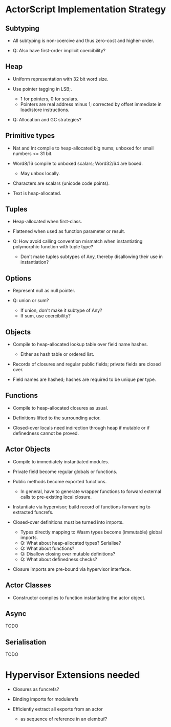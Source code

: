 # ActorScript Implementation Strategy

## Subtyping

* All subtyping is non-coercive and thus zero-cost and higher-order.

* Q: Also have first-order implicit coercibility?


## Heap

* Uniform representation with 32 bit word size.

* Use pointer tagging in LSB;.
  - 1 for pointers, 0 for scalars.
  - Pointers are real address minus 1; corrected by offset immediate in load/store instructions.

* Q: Allocation and GC strategies?


## Primitive types

* Nat and Int compile to heap-allocated big nums; unboxed for small numbers <= 31 bit.

* Word8/16 compile to unboxed scalars; Word32/64 are boxed.
  - May unbox locally.

* Characters are scalars (unicode code points).

* Text is heap-allocated.


## Tuples

* Heap-allocated when first-class.

* Flattened when used as function parameter or result.

* Q: How avoid calling convention mismatch when instantiating polymorphic function with tuple type?
  - Don't make tuples subtypes of Any, thereby disallowing their use in instantiation?


## Options

* Represent null as null pointer.

* Q: union or sum?
  - If union, don't make it subtype of Any?
  - If sum, use coercibility?


## Objects

* Compile to heap-allocated lookup table over field name hashes.
  - Either as hash table or ordered list.

* Records of closures and regular public fields; private fields are closed over.

* Field names are hashed; hashes are required to be unique per type.


## Functions

* Compile to heap-allocated closures as usual.

* Definitions lifted to the surrounding actor.

* Closed-over locals need indirection through heap if mutable or if definedness cannot be proved.


## Actor Objects

* Compile to immediately instantiated modules.

* Private field become regular globals or functions.

* Public methods become exported functions.
  - In general, have to generate wrapper functions to forward external calls to pre-existing local closure.

* Instantiate via hypervisor; build record of functions forwarding to extracted funcrefs.

* Closed-over definitions must be turned into imports.
  - Types directly mapping to Wasm types become (immutable) global imports.
  - Q: What about heap-allocated types? Serialise?
  - Q: What about functions?
  - Q: Disallow closing over mutable definitions?
  - Q: What about definedness checks?

* Closure imports are pre-bound via hypervisor interface.


## Actor Classes

* Constructor compiles to function instantiating the actor object.


## Async

TODO


## Serialisation

TODO


# Hypervisor Extensions needed

* Closures as funcrefs?

* Binding imports for modulerefs

* Efficiently extract all exports from an actor
  - as sequence of reference in an elembuf?
